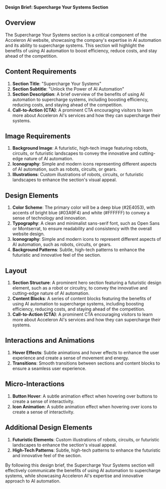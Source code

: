 **Design Brief: Supercharge Your Systems Section**

**Overview**
-----------

The Supercharge Your Systems section is a critical component of the Acceleron AI website, showcasing the company's expertise in AI automation and its ability to supercharge systems. This section will highlight the benefits of using AI automation to boost efficiency, reduce costs, and stay ahead of the competition.

**Content Requirements**
--------------------

1. **Section Title**: "Supercharge Your Systems"
2. **Section Subtitle**: "Unlock the Power of AI Automation"
3. **Section Description**: A brief overview of the benefits of using AI automation to supercharge systems, including boosting efficiency, reducing costs, and staying ahead of the competition.
4. **Call-to-Action (CTA)**: A prominent CTA encouraging visitors to learn more about Acceleron AI's services and how they can supercharge their systems.

**Image Requirements**
--------------------

1. **Background Image**: A futuristic, high-tech image featuring robots, circuits, or futuristic landscapes to convey the innovative and cutting-edge nature of AI automation.
2. **Iconography**: Simple and modern icons representing different aspects of AI automation, such as robots, circuits, or gears.
3. **Illustrations**: Custom illustrations of robots, circuits, or futuristic landscapes to enhance the section's visual appeal.

**Design Elements**
-------------------

1. **Color Scheme**: The primary color will be a deep blue (#2E4053), with accents of bright blue (#03A9F4) and white (#FFFFFF) to convey a sense of technology and innovation.
2. **Typography**: A clean and minimalist sans-serif font, such as Open Sans or Montserrat, to ensure readability and consistency with the overall website design.
3. **Iconography**: Simple and modern icons to represent different aspects of AI automation, such as robots, circuits, or gears.
4. **Background Patterns**: Subtle, high-tech patterns to enhance the futuristic and innovative feel of the section.

**Layout**
---------

1. **Section Structure**: A prominent hero section featuring a futuristic design element, such as a robot or circuitry, to convey the innovative and cutting-edge nature of AI automation.
2. **Content Blocks**: A series of content blocks featuring the benefits of using AI automation to supercharge systems, including boosting efficiency, reducing costs, and staying ahead of the competition.
3. **Call-to-Action (CTA)**: A prominent CTA encouraging visitors to learn more about Acceleron AI's services and how they can supercharge their systems.

**Interactions and Animations**
-----------------------------

1. **Hover Effects**: Subtle animations and hover effects to enhance the user experience and create a sense of movement and energy.
2. **Transitions**: Smooth transitions between sections and content blocks to ensure a seamless user experience.

**Micro-Interactions**
----------------------

1. **Button Hover**: A subtle animation effect when hovering over buttons to create a sense of interactivity.
2. **Icon Animation**: A subtle animation effect when hovering over icons to create a sense of interactivity.

**Additional Design Elements**
-----------------------------

1. **Futuristic Elements**: Custom illustrations of robots, circuits, or futuristic landscapes to enhance the section's visual appeal.
2. **High-Tech Patterns**: Subtle, high-tech patterns to enhance the futuristic and innovative feel of the section.

By following this design brief, the Supercharge Your Systems section will effectively communicate the benefits of using AI automation to supercharge systems, while showcasing Acceleron AI's expertise and innovative approach to AI automation.
